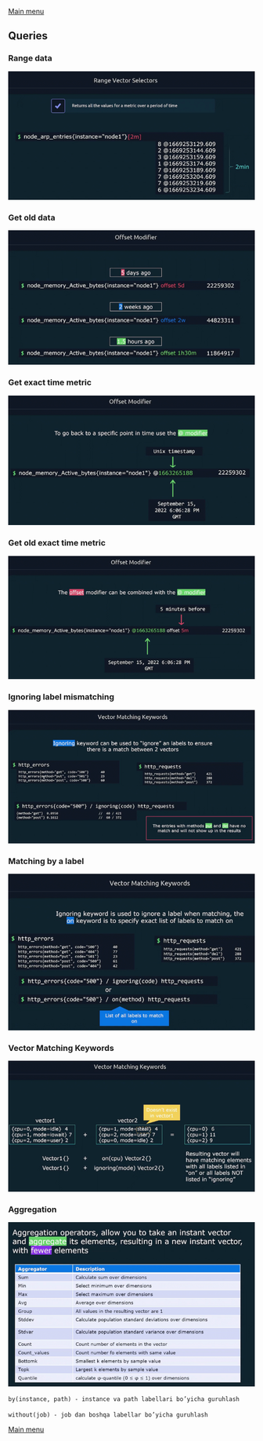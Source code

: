 [Main menu](../README.md)

## Queries
### Range data
![Range data](../images/image_range.png) 
### Get old data
![Get old data](../images/image_get_old_data.png)
### Get exact time metric
![Get exact time metric](../images/image_exact_time_metric.png)
### Get old exact time metric
![Get old exact time metric](../images/image_exact_old.png)
### Ignoring label mismatching
![Ignoring label mismatching](../images/image_label_ignoring.png)
### Matching by a label
![Matching by a label](../images/image_match_label.png)
### Vector Matching Keywords
![Vector Matching Keywords](../images/image_vector_matching.png)
### Aggregation
![Aggregation](../images/image_aggregation.png)
```
by(instance, path) - instance va path labellari bo’yicha guruhlash

without(job) - job dan boshqa labellar bo’yicha guruhlash
```

[Main menu](../README.md)